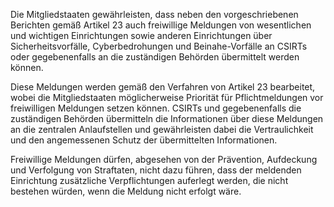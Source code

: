 Die Mitgliedstaaten gewährleisten, dass neben den vorgeschriebenen Berichten gemäß Artikel 23 auch freiwillige Meldungen von wesentlichen und wichtigen Einrichtungen sowie anderen Einrichtungen über Sicherheitsvorfälle, Cyberbedrohungen und Beinahe-Vorfälle an CSIRTs oder gegebenenfalls an die zuständigen Behörden übermittelt werden können.

Diese Meldungen werden gemäß den Verfahren von Artikel 23 bearbeitet, wobei die Mitgliedstaaten möglicherweise Priorität für Pflichtmeldungen vor freiwilligen Meldungen setzen können. CSIRTs und gegebenenfalls die zuständigen Behörden übermitteln die Informationen über diese Meldungen an die zentralen Anlaufstellen und gewährleisten dabei die Vertraulichkeit und den angemessenen Schutz der übermittelten Informationen.

Freiwillige Meldungen dürfen, abgesehen von der Prävention, Aufdeckung und Verfolgung von Straftaten, nicht dazu führen, dass der meldenden Einrichtung zusätzliche Verpflichtungen auferlegt werden, die nicht bestehen würden, wenn die Meldung nicht erfolgt wäre.
